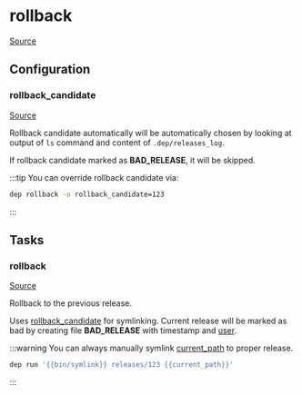 <!-- DO NOT EDIT THIS FILE! -->
<!-- Instead edit recipe/deploy/rollback.php -->
<!-- Then run bin/docgen -->

# rollback

[Source](/recipe/deploy/rollback.php)




## Configuration
### rollback_candidate
[Source](https://github.com/deployphp/deployer/blob/master/recipe/deploy/rollback.php#L19)

Rollback candidate automatically will be automatically chosen by
looking at output of `ls` command and content of `.dep/releases_log`.

If rollback candidate marked as **BAD_RELEASE**, it will be skipped.

:::tip
You can override rollback candidate via:
```bash
dep rollback -o rollback_candidate=123
```
:::




## Tasks

### rollback
[Source](https://github.com/deployphp/deployer/blob/master/recipe/deploy/rollback.php#L62)

Rollback to the previous release.

Uses [rollback_candidate](/docs/recipe/deploy/rollback.md#rollback_candidate) for symlinking. Current release will be marked as
bad by creating file **BAD_RELEASE** with timestamp and [user](/docs/recipe/common.md#user).

:::warning
You can always manually symlink [current_path](/docs/recipe/common.md#current_path) to proper release.
```bash
dep run '{{bin/symlink}} releases/123 {{current_path}}'
```
:::


